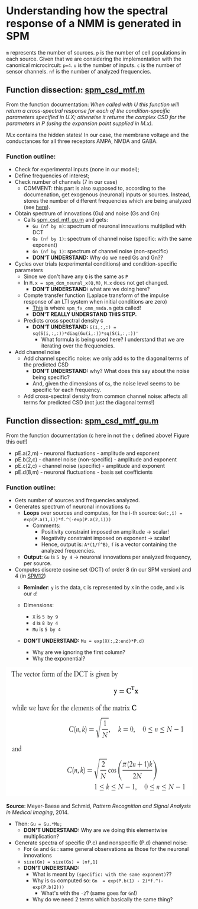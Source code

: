 # Understanding how the spectral response of a NMM is generated in SPM

`m` represents the number of sources.
`p` is the number of cell populations in each source. Given that we are considering the implementation with the canonical microcircuit: `p=4`.
`u` is the number of inputs.
`c` is the number of sensor channels.
`nf` is the number of analyzed frequencies.

## Function dissection: [spm_csd_mtf.m](https://tnurepository.ethz.ch/inesb/anti-nmda/blob/master/src/preproc_and_DCM/src/spm12/toolbox/dcm_meeg/spm_csd_mtf.m)

From the function documentation: *When called with U this function will return a cross-spectral response for each of the condition-specific parameters specified in U.X; otherwise it returns the complex CSD for the parameters in P (using the expansion point supplied in M.x).*

M.x contains the hidden states! In our case, the membrane voltage and the conductances for all three receptors AMPA, NMDA and GABA.

### Function outline:
- Check for experimental inputs (none in our model);
- Define frequencies of interest;
- Check number of channels (7 in our case)
    - COMMENT: this part is also supposed to, according to the documenation, get exogenous (neuronal) inputs or sources. Instead, stores the number of different frequencies which are being analyzed (see [here](https://tnurepository.ethz.ch/inesb/anti-nmda/blob/master/src/preproc_and_DCM/src/spm12/toolbox/dcm_meeg/spm_csd_mtf.m#L72)).
- Obtain spectrum of innovations (Gu) and noise (Gs and Gn)
    - Calls [spm_csd_mtf_gu.m](https://tnurepository.ethz.ch/inesb/anti-nmda/blob/master/src/preproc_and_DCM/src/spm12/toolbox/dcm_meeg/spm_csd_mtf_gu.m) and gets:
		- `Gu (nf by m)`: spectrum of neuronal innovations multiplied with DCT
		- `Gs (nf by 1)`: spectrum of channel noise (specific: with the same exponent)
		- `Gn (nf by 1)`: spectrum of channel noise (non-specific)
		- **DON'T UNDERSTAND:** Why do we need Gs and Gn??
- Cycles over trials (experimental conditions) and condition-specific parameters
	- Since we don't have any `Q` is the same as `P`
	- In `M.x = spm_dcm_neural_x(Q,M)`, `M.x` does not get changed.
		- **DON'T UNDERSTAND:** what are we doing here?
	- Compte transfer function (Laplace transform of the impulse response of an LTI system when initial conditions are zero)
		- [This](https://tnurepository.ethz.ch/inesb/anti-nmda/blob/master/src/preproc_and_DCM/src/spm12/spm_dcm_mtf.m#L68) is where `spm_fx_cmm_nmda.m` gets called!
		- **DON'T REALLY UNDERSTAND THIS STEP.**
	- Predicts cross spectral density `G`
		- **DON'T UNDERSTAND:** `G(i,:,:) = sq(S(i,:,:))*diag(Gu(i,:))*sq(S(i,:,:))'`
			- What formula is being used here? I understand that we are iterating over the frequencies.
- Add channel noise
	- Add channel specific noise: we only add `Gs` to the diagonal terms of the predicted CSD
		- **DON'T UNDERSTAND:** why? What does this say about the noise being specific?
		- And, given the dimensions of `Gs`, the noise level seems to be specific for each frequency.
	- Add cross-spectral density from common channel noise: affects all terms for predicted CSD (not just the diagonal terms!)


## Function dissection: [spm_csd_mtf_gu.m](https://tnurepository.ethz.ch/inesb/anti-nmda/blob/master/src/preproc_and_DCM/src/spm12/toolbox/dcm_meeg/spm_csd_mtf_gu.m)

From the function documentation (c here in not the `c` defined above! Figure this out!)
- pE.a(2,m) - neuronal fluctuations        - amplitude and exponent
- pE.b(2,c) - channel noise (non-specific) - amplitude and exponent
- pE.c(2,c) - channel noise (specific)     - amplitude and exponent
- pE.d(8,m) - neuronal fluctuations        - basis set coefficients

### Function outline:
- Gets number of sources and frequencies analyzed.
- Generates spectrum of neuronal innovations `Gu`
    - **Loops** over sources and computes, for the i-th source: `Gu(:,i) = exp(P.a(1,i))*f.^(-exp(P.a(2,i)))`
        - Comments:
            - Positivity constraint imposed on amplitude → scalar!
            - Negativity constraint imposed on exponent → scalar!
            - Hence, output is: `A*(1/f^B)`, `f` is a vector containing the analyzed frequencies.
    - **Output**: `Gu` is `5 by 4` → neuronal innovations per analyzed frequency, per source.
- Computes discrete cosine set (DCT) of order 8 (in our SPM version) and 4 (in [SPM12](https://github.com/spm/spm12/blob/master/toolbox/dcm_meeg/spm_ssr_priors.m#L53))
    - **Reminder**: `y` is the data, `C` is represented by `X` in the code, and `x` is our `d`!

	- Dimensions:
        - `X` is `5 by 9`
        - `d` is `8 by 4`
        - `Mu` is `5 by 4`
	- **DON'T UNDERSTAND:** `Mu = exp(X(:,2:end)*P.d)`
  	  - Why are we ignoring the first column?
  	  - Why the exponential?

<p align="center">
  <img width="600" height="350" src="dct.png">
</p>

**Source**: Meyer-Baese and
Schmid, *Pattern Recognition and Signal Analysis in Medical Imaging*, 2014.

- Then: `Gu = Gu.*Mu;`
	- **DON'T UNDERSTAND:** Why are we doing this elementwise multiplication?
- Generate spectra of specific (P.c) and nonspecific (P.d) channel noise: 
    - For `Gn` and `Gs` : same general observations as those for the neuronal innovations
	- `size(Gn) = size(Gs) = [nf,1]`
    - **DON'T UNDERSTAND:** 
        - What is meant by `(specific: with the same exponent)`??
		- Why is `Gs` computed so: `Gn  = exp(P.b(1) - 2)*f.^(-exp(P.b(2)))`
			- What's with the `-2`? (same goes for `Gn`!)
		- Why do we need 2 terms which basically the same thing?



